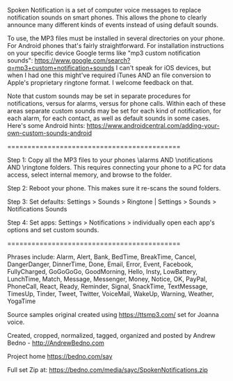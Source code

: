 Spoken Notification is a set of computer voice messages to replace notification sounds on smart phones. This allows the phone to clearly announce many different kinds of events instead of using default sounds.

To use, the MP3 files must be installed in several directories on your phone.  For Android phones that's fairly straightforward.  For installation instructions on your specific device Google terms like "mp3 custom notification sounds":
https://www.google.com/search?q=mp3+custom+notification+sounds
I can't speak for iOS devices, but when I had one this might've required iTunes AND an file conversion to Apple's proprietary ringtone format.  I welcome feedback on that.

Note that custom sounds may be set in separate procedures for notifications, versus for alarms, versus for phone calls.
Within each of these areas separate custom sounds may be set for each kind of notification, for each alarm, for each contact, as well as default sounds in some cases.  Here's some Android hints:
https://www.androidcentral.com/adding-your-own-custom-sounds-android

===========================================

Step 1: Copy all the MP3 files to your phones \alarms AND \notifications AND \ringtone folders.
This requires connecting your phone to a PC for data access, select internal memory, and browse to the folder.

Step 2: Reboot your phone.  This makes sure it re-scans the sound folders.

Step 3: Set defaults: Settings > Sounds > Ringtone | Settings > Sounds > Notifications Sounds

Step 4: Set apps: Settings > Notifications > individually open each app's options and set custom sounds.

===========================================

Phrases include: Alarm, Alert, Bank, BedTime, BreakTime, Cancel, DangerDanger, DinnerTime, Done, Email, Error, Event, Facebook, FullyCharged, GoGoGoGo, GoodMorning, Hello, Insty, LowBattery, LunchTime, Match, Message, Messenger, Money, Notice, OK, PayPal, PhoneCall, React, Ready, Reminder, Signal, SnackTime, TextMessage, TimesUp, Tinder, Tweet, Twitter, VoiceMail, WakeUp, Warning, Weather, YogaTime

Source samples original created using https://ttsmp3.com/ set for Joanna voice.

Created, cropped, normalized, tagged, organized and posted by Andrew Bedno - http://AndrewBedno.com

Project home https://bedno.com/say

Full set Zip at: https://bedno.com/media/sayc/SpokenNotifications.zip

